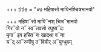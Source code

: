 +++
title = "०७ महिषासो मायिनश्चित्रभानवो"

+++
महिषा᳓सो मायि᳓नश् चित्र᳓भानवो  
गिर᳓यो न᳓ स्व᳓तवसो रघुष्य᳓दः  
मृगा᳓ इव हस्ति᳓नः खादथा व᳓ना  
य᳓द् आ᳓रुणीषु त᳓विषीर् अ᳓युग्धुवम्